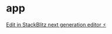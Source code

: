 # app

[Edit in StackBlitz next generation editor ⚡️](https://stackblitz.com/~/github.com/kat649/app)